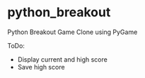 # python_breakout
Python Breakout Game Clone using PyGame

ToDo:
* Display current and high score
* Save high score
